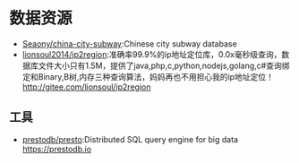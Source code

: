 # 数据资源

* [Seaony/china-city-subway](https://github.com/Seaony/china-city-subway):Chinese city subway database
* [lionsoul2014/ip2region](https://github.com/lionsoul2014/ip2region):准确率99.9%的ip地址定位库，0.0x毫秒级查询，数据库文件大小只有1.5M，提供了java,php,c,python,nodejs,golang,c#查询绑定和Binary,B树,内存三种查询算法，妈妈再也不用担心我的ip地址定位！ http://gitee.com/lionsoul/ip2region

## 工具

* [prestodb/presto](https://github.com/prestodb/presto):Distributed SQL query engine for big data https://prestodb.io
